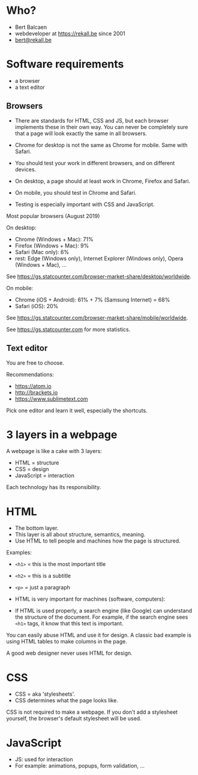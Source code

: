 # Who?

- Bert Balcaen
- webdeveloper at https://rekall.be since 2001
- bert@rekall.be

# Software requirements

- a browser
- a text editor

## Browsers

- There are standards for HTML, CSS and JS, but each browser implements these in their own way. You can never be completely sure that a page will look exactly the same in all browsers.
- Chrome for desktop is not the same as Chrome for mobile. Same with Safari.
- You should test your work in different browsers, and on different devices.

- On desktop, a page should at least work in Chrome, Firefox and Safari.
- On mobile, you should test in Chrome and Safari.
- Testing is especially important with CSS and JavaScript.

Most popular browsers (August 2019)

On desktop:
 
- Chrome (Windows + Mac): 71%
- Firefox (Windows + Mac): 9%
- Safari (Mac only): 6%
- rest: Edge (Windows only), Internet Explorer (Windows only), Opera (Windows + Mac), ...

See https://gs.statcounter.com/browser-market-share/desktop/worldwide.

On mobile:

- Chrome (iOS + Android): 61% + 7% (Samsung Internet) = 68% 
- Safari (iOS): 20%

See https://gs.statcounter.com/browser-market-share/mobile/worldwide.

See https://gs.statcounter.com for more statistics.

## Text editor

You are free to choose.

Recommendations: 

- https://atom.io
- http://brackets.io
- https://www.sublimetext.com

Pick one editor and learn it well, especially the shortcuts.

# 3 layers in a webpage

A webpage is like a cake with 3 layers:

- HTML = structure
- CSS = design
- JavaScript = interaction

Each technology has its responsibility.

# HTML

- The bottom layer.
- This layer is all about structure, semantics, meaning.
- Use HTML to tell people and machines how the page is structured.

Examples:

- `<h1>` = this is the most important title
- `<h2>` = this is a subtitle
- `<p>` = just a paragraph

- HTML is very important for machines (software, computers):
- If HTML is used properly, a search engine (like Google) can understand the structure of the document. For example, if the search engine sees `<h1>` tags, it know that this text is important.

You can easily abuse HTML and use it for design. A classic bad example is using HTML tables to make columns in the page.

A good web designer never uses HTML for design.

# CSS

- CSS = aka 'stylesheets'.
- CSS determines what the page looks like.

CSS is not required to make a webpage. If you don't add a stylesheet yourself, the browser's default stylesheet will be used.

# JavaScript

- JS: used for interaction
- For example: animations, popups, form validation, ...